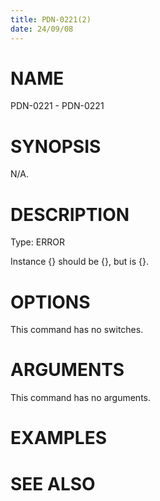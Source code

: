 ```yaml
---
title: PDN-0221(2)
date: 24/09/08
---
```


# NAME

PDN-0221 - PDN-0221

# SYNOPSIS

N/A.

# DESCRIPTION

Type: ERROR

Instance {} should be {}, but is {}.

# OPTIONS

This command has no switches.

# ARGUMENTS

This command has no arguments.

# EXAMPLES

# SEE ALSO
